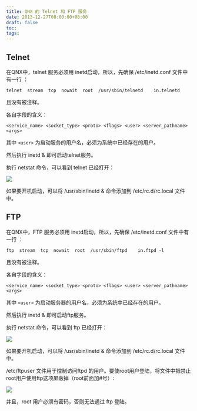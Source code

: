 ```yaml
---
title: QNX 的 Telnet 和 FTP 服务
date: 2013-12-27T08:00:00+08:00
draft: false
toc:
tags:
---
```



## Telnet

在QNX中，telnet 服务必须用 inetd启动，所以，先确保 /etc/inetd.conf 文件中有一行 ：

	telnet  stream  tcp  nowait  root  /usr/sbin/telnetd    in.telnetd 

且没有被注释。

各自字段的含义：

	<service_name> <socket_type> <proto> <flags> <user> <server_pathname> <args>

其中 `<user>` 为启动服务的用户名，必须为系统中已经存在的用户。

然后执行 inetd & 即可启动telnet服务。

执行 netstat 命令，可以看到 telnet 已经打开：

![](/images/2013-12-27/2013-12-27_1.PNG)

如果要开机启动，可以将 /usr/sbin/inetd & 命令添加到 /etc/rc.d/rc.local 文件中。

## FTP

在QNX中，FTP 服务必须用 inetd启动，所以，先确保 /etc/inetd.conf 文件中有一行 ：

	ftp  stream  tcp  nowait  root  /usr/sbin/ftpd    in.ftpd -l

且没有被注释。

各自字段的含义：

	<service_name> <socket_type> <proto> <flags> <user> <server_pathname> <args>

其中 `<user>` 为启动服务器的用户名，必须为系统中已经存在的用户。

然后执行 inetd & 即可启动ftp服务。

执行 netstat 命令，可以看到 ftp 已经打开：

![](/images/2013-12-27/2013-12-27_2.PNG)

如果要开机启动，可以将 /usr/sbin/inetd & 命令添加到 /etc/rc.d/rc.local 文件中。

/etc/ftpuser 文件用于控制访问ftpd 的用户。要使root用户登陆，将文件中把禁止root用户使用ftp这项屏蔽掉（root前面加#号）:

![](/images/2013-12-27/2013-12-27_3.PNG)

并且，root 用户必须有密码，否则无法通过 ftp 登陆。
